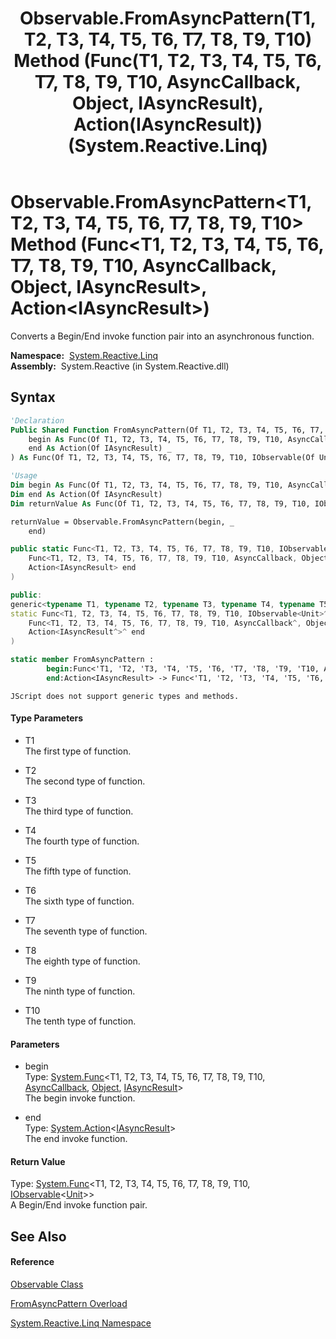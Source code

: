 ﻿---
title: Observable.FromAsyncPattern(T1, T2, T3, T4, T5, T6, T7, T8, T9, T10) Method (Func(T1, T2, T3, T4, T5, T6, T7, T8, T9, T10, AsyncCallback, Object, IAsyncResult), Action(IAsyncResult)) (System.Reactive.Linq)
TOCTitle: FromAsyncPattern(T1, T2, T3, T4, T5, T6, T7, T8, T9, T10) Method (Func(T1, T2, T3, T4, T5, T6, T7, T8, T9, T10, AsyncCallback, Object, IAsyncResult), Action(IAsyncResult))
ms:assetid: M:System.Reactive.Linq.Observable.FromAsyncPattern``10(System.Func{``0,``1,``2,``3,``4,``5,``6,``7,``8,``9,System.AsyncCallback,System.Object,System.IAsyncResult},System.Action{System.IAsyncResult})
ms:mtpsurl: https://msdn.microsoft.com/en-us/library/Hh211747(v=VS.103)
ms:contentKeyID: 36069193
ms.date: 06/28/2011
mtps_version: v=VS.103
dev_langs:
- vb
- csharp
- c++
- fsharp
- jscript
---

# Observable.FromAsyncPattern\<T1, T2, T3, T4, T5, T6, T7, T8, T9, T10\> Method (Func\<T1, T2, T3, T4, T5, T6, T7, T8, T9, T10, AsyncCallback, Object, IAsyncResult\>, Action\<IAsyncResult\>)

Converts a Begin/End invoke function pair into an asynchronous function.

**Namespace:**  [System.Reactive.Linq](hh211929\(v=vs.103\).md)  
**Assembly:**  System.Reactive (in System.Reactive.dll)

## Syntax

``` vb
'Declaration
Public Shared Function FromAsyncPattern(Of T1, T2, T3, T4, T5, T6, T7, T8, T9, T10) ( _
    begin As Func(Of T1, T2, T3, T4, T5, T6, T7, T8, T9, T10, AsyncCallback, Object, IAsyncResult), _
    end As Action(Of IAsyncResult) _
) As Func(Of T1, T2, T3, T4, T5, T6, T7, T8, T9, T10, IObservable(Of Unit))
```

``` vb
'Usage
Dim begin As Func(Of T1, T2, T3, T4, T5, T6, T7, T8, T9, T10, AsyncCallback, Object, IAsyncResult)
Dim end As Action(Of IAsyncResult)
Dim returnValue As Func(Of T1, T2, T3, T4, T5, T6, T7, T8, T9, T10, IObservable(Of Unit))

returnValue = Observable.FromAsyncPattern(begin, _
    end)
```

``` csharp
public static Func<T1, T2, T3, T4, T5, T6, T7, T8, T9, T10, IObservable<Unit>> FromAsyncPattern<T1, T2, T3, T4, T5, T6, T7, T8, T9, T10>(
    Func<T1, T2, T3, T4, T5, T6, T7, T8, T9, T10, AsyncCallback, Object, IAsyncResult> begin,
    Action<IAsyncResult> end
)
```

``` c++
public:
generic<typename T1, typename T2, typename T3, typename T4, typename T5, typename T6, typename T7, typename T8, typename T9, typename T10>
static Func<T1, T2, T3, T4, T5, T6, T7, T8, T9, T10, IObservable<Unit>^>^ FromAsyncPattern(
    Func<T1, T2, T3, T4, T5, T6, T7, T8, T9, T10, AsyncCallback^, Object^, IAsyncResult^>^ begin, 
    Action<IAsyncResult^>^ end
)
```

``` fsharp
static member FromAsyncPattern : 
        begin:Func<'T1, 'T2, 'T3, 'T4, 'T5, 'T6, 'T7, 'T8, 'T9, 'T10, AsyncCallback, Object, IAsyncResult> * 
        end:Action<IAsyncResult> -> Func<'T1, 'T2, 'T3, 'T4, 'T5, 'T6, 'T7, 'T8, 'T9, 'T10, IObservable<Unit>> 
```

``` jscript
JScript does not support generic types and methods.
```

#### Type Parameters

  - T1  
    The first type of function.

<!-- end list -->

  - T2  
    The second type of function.

<!-- end list -->

  - T3  
    The third type of function.

<!-- end list -->

  - T4  
    The fourth type of function.

<!-- end list -->

  - T5  
    The fifth type of function.

<!-- end list -->

  - T6  
    The sixth type of function.

<!-- end list -->

  - T7  
    The seventh type of function.

<!-- end list -->

  - T8  
    The eighth type of function.

<!-- end list -->

  - T9  
    The ninth type of function.

<!-- end list -->

  - T10  
    The tenth type of function.

#### Parameters

  - begin  
    Type: [System.Func](https://msdn.microsoft.com/en-us/library/Dd402863)\<T1, T2, T3, T4, T5, T6, T7, T8, T9, T10, [AsyncCallback](https://msdn.microsoft.com/en-us/library/ckbe7yh5), [Object](https://msdn.microsoft.com/en-us/library/e5kfa45b), [IAsyncResult](https://msdn.microsoft.com/en-us/library/ft8a6455)\>  
    The begin invoke function.  

<!-- end list -->

  - end  
    Type: [System.Action](https://msdn.microsoft.com/en-us/library/018hxwa8)\<[IAsyncResult](https://msdn.microsoft.com/en-us/library/ft8a6455)\>  
    The end invoke function.  

#### Return Value

Type: [System.Func](https://msdn.microsoft.com/en-us/library/Dd383294)\<T1, T2, T3, T4, T5, T6, T7, T8, T9, T10, [IObservable](https://msdn.microsoft.com/en-us/library/Dd990377)\<[Unit](hh211727\(v=vs.103\).md)\>\>  
A Begin/End invoke function pair.  

## See Also

#### Reference

[Observable Class](hh244252\(v=vs.103\).md)

[FromAsyncPattern Overload](hh229919\(v=vs.103\).md)

[System.Reactive.Linq Namespace](hh211929\(v=vs.103\).md)


